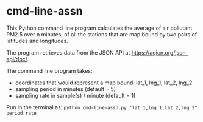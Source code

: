 # cmd-line-assn

This Python command line program calculates the average of air pollutant PM2.5 over n minutes, of
all the stations that are map bound by two pairs of latitudes and longitudes.

The program retrieves data from the JSON API at https://aqicn.org/json-api/doc/.

The command line program takes:
- coordinates that would represent a map bound: lat_1, lng_1,
lat_2, lng_2
- sampling period in minutes (default = 5)
- sampling rate in sample(s) / minute (default = 1)

Run in the terminal as: `python cmd-line-assn.py "lat_1,lng_1,lat_2,lng_2" period rate`

